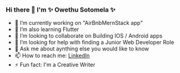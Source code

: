 ### Hi there 👋  I'm  ✨ Owethu Sotomela ✨


 * 🔭 I’m currently working on "AirBnbMernStack app"
 * 🌱 I’m also learning Flutter
 * 👯 I’m looking to collaborate on Building IOS / Android apps
 * 🤔 I’m looking for help with finding a Junior Web Developer Role
 * 💬 Ask me about aynthing else you would like to know
 * 📫 How to reach me: [LinkedIn](https://www.linkedin.com/in/owethu-sotomela-097940106/)
 * ⚡ Fun fact: I'm a Creative Writer
